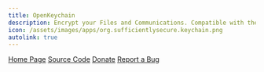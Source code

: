 ```yaml
---
title: OpenKeychain
description: Encrypt your Files and Communications. Compatible with the OpenPGP Standard.
icon: /assets/images/apps/org.sufficientlysecure.keychain.png
autolink: true
---
```


<div class="button-bar" markdown="0">
<a class="btn" href="https://www.openkeychain.org/">Home Page</a>
<a class="btn" href="https://github.com/open-keychain/open-keychain">Source Code</a>
<a class="btn" href="https://www.paypal.com/cgi-bin/webscr?cmd=_donations&business=android%40schuermann.eu&lc=US&item_name=OpenKeychain+Donation&no_note=0&no_shipping=1&currency_code=EUR">Donate</a>
<a class="btn" href="https://github.com/open-keychain/open-keychain/issues">Report a Bug</a>
</div>


